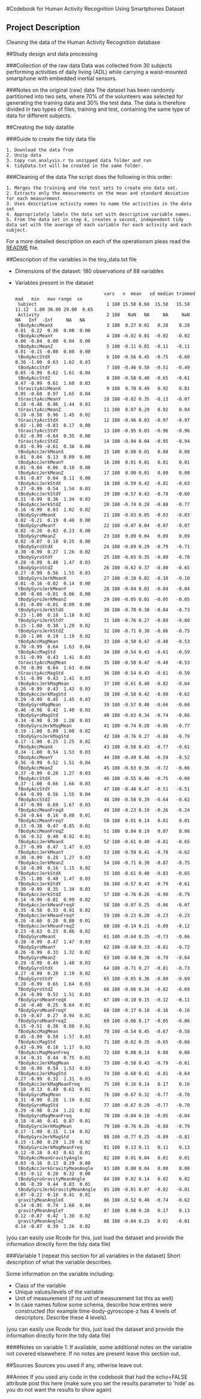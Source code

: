 #Codebook for Human Activity Recognition Using Smartphones Dataset


## Project Description
Cleaning the data of the Human Activity Recognition database 

##Study design and data processing


###Collection of the raw data
Data was collected from 30 subjects performing activities of daily living (ADL) while carrying a waist-mounted smartphone with embedded inertial sensors.

###Notes on the original (raw) data 
The dataset has been randomly partitioned into two sets, where 70% of the volunteers was selected for generating the training data and 30% the test data.
The data is therefore divided in two types of files, training and test, containing the same type of data for different subjects.

##Creating the tidy datafile

###Guide to create the tidy data file

    1. Download the data from
    2. Unzip data
    3. Copy run_analysis.r to unzipped data folder and run
    4. tidyData.txt will be created in the same folder.    


###Cleaning of the data
The script does the following in this order:

    1. Merges the training and the test sets to create one data set.
    2. Extracts only the measurements on the mean and standard deviation for each measurement. 
    3. Uses descriptive activity names to name the activities in the data set
    4. Appropriately labels the data set with descriptive variable names. 
    5. From the data set in step 4, creates a second, independent tidy data set with the average of each variable for each activity and each subject.

For a more detailed description on each of the operationsm pleas read the [README](./README.md) file.

##Description of the variables in the tiny_data.txt file
 - Dimensions of the dataset: 180 observations of 88 variables
 - Variables present in the dataset


 
										vars   n  mean   sd median trimmed   mad   min   max range  se
		Subject                          1 180 15.50 8.68  15.50   15.50 11.12  1.00 30.00 29.00  0.65
		Activity                         2 180   NaN   NA     NA     NaN    NA   Inf  -Inf     NA   NA
		tBodyAccMeanX                    3 180  0.27 0.01   0.28    0.28  0.01  0.22  0.30  0.08  0.00
		tBodyAccMeanY                    4 180 -0.02 0.01  -0.02   -0.02  0.00 -0.04  0.00  0.04  0.00
		tBodyAccMeanZ                    5 180 -0.11 0.01  -0.11   -0.11  0.01 -0.15 -0.08  0.08  0.00
		tBodyAccStdX                     6 180 -0.56 0.45  -0.75   -0.60  0.36 -1.00  0.63  1.62  0.03
		tBodyAccStdY                     7 180 -0.46 0.50  -0.51   -0.49  0.65 -0.99  0.62  1.61  0.04
		tBodyAccStdZ                     8 180 -0.58 0.40  -0.65   -0.61  0.47 -0.99  0.61  1.60  0.03
		tGravityAccMeanX                 9 180  0.70 0.49   0.92    0.81  0.05 -0.68  0.97  1.65  0.04
		tGravityAccMeanY                10 180 -0.02 0.35  -0.13   -0.07  0.18 -0.48  0.96  1.44  0.03
		tGravityAccMeanZ                11 180  0.07 0.29   0.02    0.04  0.19 -0.50  0.96  1.45  0.02
		tGravityAccStdX                 12 180 -0.96 0.03  -0.97   -0.97  0.02 -1.00 -0.83  0.17  0.00
		tGravityAccStdY                 13 180 -0.95 0.03  -0.96   -0.96  0.02 -0.99 -0.64  0.35  0.00
		tGravityAccStdZ                 14 180 -0.94 0.04  -0.95   -0.94  0.03 -0.99 -0.61  0.38  0.00
		tBodyAccJerkMeanX               15 180  0.08 0.01   0.08    0.08  0.01  0.04  0.13  0.09  0.00
		tBodyAccJerkMeanY               16 180  0.01 0.01   0.01    0.01  0.01 -0.04  0.06  0.10  0.00
		tBodyAccJerkMeanZ               17 180  0.00 0.01   0.00    0.00  0.01 -0.07  0.04  0.11  0.00
		tBodyAccJerkStdX                18 180 -0.59 0.42  -0.81   -0.63  0.27 -0.99  0.54  1.54  0.03
		tBodyAccJerkStdY                19 180 -0.57 0.43  -0.78   -0.60  0.31 -0.99  0.36  1.34  0.03
		tBodyAccJerkStdZ                20 180 -0.74 0.28  -0.88   -0.77  0.16 -0.99  0.03  1.02  0.02
		tBodyGyroMeanX                  21 180 -0.03 0.05  -0.03   -0.03  0.02 -0.21  0.19  0.40  0.00
		tBodyGyroMeanY                  22 180 -0.07 0.04  -0.07   -0.07  0.02 -0.20  0.03  0.23  0.00
		tBodyGyroMeanZ                  23 180  0.09 0.04   0.09    0.09  0.02 -0.07  0.18  0.25  0.00
		tBodyGyroStdX                   24 180 -0.69 0.29  -0.79   -0.71  0.30 -0.99  0.27  1.26  0.02
		tBodyGyroStdY                   25 180 -0.65 0.35  -0.80   -0.70  0.28 -0.99  0.48  1.47  0.03
		tBodyGyroStdZ                   26 180 -0.62 0.37  -0.80   -0.65  0.27 -0.99  0.56  1.55  0.03
		tBodyGyroJerkMeanX              27 180 -0.10 0.02  -0.10   -0.10  0.01 -0.16 -0.02  0.14  0.00
		tBodyGyroJerkMeanY              28 180 -0.04 0.01  -0.04   -0.04  0.00 -0.08 -0.01  0.06  0.00
		tBodyGyroJerkMeanZ              29 180 -0.05 0.01  -0.05   -0.05  0.01 -0.09 -0.01  0.09  0.00
		tBodyGyroJerkStdX               30 180 -0.70 0.30  -0.84   -0.73  0.23 -1.00  0.18  1.18  0.02
		tBodyGyroJerkStdY               31 180 -0.76 0.27  -0.89   -0.80  0.15 -1.00  0.30  1.29  0.02
		tBodyGyroJerkStdZ               32 180 -0.71 0.30  -0.86   -0.75  0.20 -1.00  0.19  1.19  0.02
		tBodyAccMagMean                 33 180 -0.50 0.47  -0.48   -0.53  0.70 -0.99  0.64  1.63  0.04
		tBodyAccMagStd                  34 180 -0.54 0.43  -0.61   -0.59  0.51 -0.99  0.43  1.41  0.03
		tGravityAccMagMean              35 180 -0.50 0.47  -0.48   -0.53  0.70 -0.99  0.64  1.63  0.04
		tGravityAccMagStd               36 180 -0.54 0.43  -0.61   -0.59  0.51 -0.99  0.43  1.41  0.03
		tBodyAccJerkMagMean             37 180 -0.61 0.40  -0.82   -0.64  0.26 -0.99  0.43  1.43  0.03
		tBodyAccJerkMagStd              38 180 -0.58 0.42  -0.80   -0.62  0.29 -0.99  0.45  1.45  0.03
		tBodyGyroMagMean                39 180 -0.57 0.40  -0.66   -0.60  0.46 -0.98  0.42  1.40  0.03
		tBodyGyroMagStd                 40 180 -0.63 0.34  -0.74   -0.66  0.34 -0.98  0.30  1.28  0.03
		tBodyGyroJerkMagMean            41 180 -0.74 0.28  -0.86   -0.77  0.19 -1.00  0.09  1.08  0.02
		tBodyGyroJerkMagStd             42 180 -0.76 0.27  -0.88   -0.79  0.17 -1.00  0.25  1.25  0.02
		fBodyAccMeanX                   43 180 -0.58 0.43  -0.77   -0.61  0.34 -1.00  0.54  1.53  0.03
		fBodyAccMeanY                   44 180 -0.49 0.48  -0.59   -0.52  0.56 -0.99  0.52  1.51  0.04
		fBodyAccMeanZ                   45 180 -0.63 0.36  -0.72   -0.66  0.37 -0.99  0.28  1.27  0.03
		fBodyAccStdX                    46 180 -0.55 0.46  -0.75   -0.60  0.37 -1.00  0.66  1.66  0.03
		fBodyAccStdY                    47 180 -0.48 0.47  -0.51   -0.51  0.64 -0.99  0.56  1.55  0.04
		fBodyAccStdZ                    48 180 -0.58 0.39  -0.64   -0.62  0.47 -0.99  0.69  1.67  0.03
		fBodyAccMeanFreqX               49 180 -0.23 0.19  -0.26   -0.24  0.24 -0.64  0.16  0.80  0.01
		fBodyAccMeanFreqY               50 180  0.01 0.14   0.01    0.01  0.13 -0.38  0.47  0.85  0.01
		fBodyAccMeanFreqZ               51 180  0.04 0.19   0.07    0.06  0.16 -0.52  0.40  0.92  0.01
		fBodyAccJerkMeanX               52 180 -0.61 0.40  -0.81   -0.65  0.27 -0.99  0.47  1.47  0.03
		fBodyAccJerkMeanY               53 180 -0.59 0.41  -0.78   -0.62  0.30 -0.99  0.28  1.27  0.03
		fBodyAccJerkMeanZ               54 180 -0.71 0.30  -0.87   -0.75  0.18 -0.99  0.16  1.15  0.02
		fBodyAccJerkStdX                55 180 -0.61 0.40  -0.83   -0.65  0.25 -1.00  0.48  1.47  0.03
		fBodyAccJerkStdY                56 180 -0.57 0.43  -0.79   -0.61  0.30 -0.99  0.35  1.34  0.03
		fBodyAccJerkStdZ                57 180 -0.76 0.26  -0.90   -0.79  0.14 -0.99 -0.01  0.99  0.02
		fBodyAccJerkMeanFreqX           58 180 -0.07 0.25  -0.06   -0.07  0.35 -0.58  0.33  0.91  0.02
		fBodyAccJerkMeanFreqY           59 180 -0.23 0.20  -0.23   -0.23  0.26 -0.60  0.20  0.80  0.01
		fBodyAccJerkMeanFreqZ           60 180 -0.14 0.21  -0.09   -0.12  0.23 -0.63  0.23  0.86  0.02
		fBodyGyroMeanX                  61 180 -0.64 0.35  -0.73   -0.66  0.38 -0.99  0.47  1.47  0.03
		fBodyGyroMeanY                  62 180 -0.68 0.33  -0.81   -0.72  0.26 -0.99  0.33  1.32  0.02
		fBodyGyroMeanZ                  63 180 -0.60 0.38  -0.79   -0.64  0.29 -0.99  0.49  1.48  0.03
		fBodyGyroStdX                   64 180 -0.71 0.27  -0.81   -0.73  0.27 -0.99  0.20  1.19  0.02
		fBodyGyroStdY                   65 180 -0.65 0.36  -0.80   -0.69  0.28 -0.99  0.65  1.64  0.03
		fBodyGyroStdZ                   66 180 -0.66 0.34  -0.82   -0.69  0.24 -0.99  0.52  1.51  0.03
		fBodyGyroMeanFreqX              67 180 -0.10 0.15  -0.12   -0.11  0.16 -0.40  0.25  0.64  0.01
		fBodyGyroMeanFreqY              68 180 -0.17 0.18  -0.16   -0.16  0.19 -0.67  0.27  0.94  0.01
		fBodyGyroMeanFreqZ              69 180 -0.06 0.17  -0.05   -0.06  0.15 -0.51  0.38  0.88  0.01
		fBodyAccMagMean                 70 180 -0.54 0.45  -0.67   -0.58  0.45 -0.99  0.59  1.57  0.03
		fBodyAccMagStd                  71 180 -0.62 0.35  -0.65   -0.66  0.43 -0.99  0.18  1.17  0.03
		fBodyAccMagMeanFreq             72 180  0.08 0.14   0.08    0.08  0.14 -0.31  0.44  0.75  0.01
		fBodyAccJerkMagMean             73 180 -0.58 0.43  -0.79   -0.61  0.30 -0.99  0.54  1.53  0.03
		fBodyAccJerkMagStd              74 180 -0.60 0.41  -0.81   -0.64  0.27 -0.99  0.32  1.31  0.03
		fBodyAccJerkMagMeanFreq         75 180  0.16 0.14   0.17    0.16  0.18 -0.13  0.49  0.61  0.01
		fBodyGyroMagMean                76 180 -0.67 0.32  -0.77   -0.70  0.31 -0.99  0.20  1.19  0.02
		fBodyGyroMagStd                 77 180 -0.67 0.29  -0.77   -0.70  0.29 -0.98  0.24  1.22  0.02
		fBodyGyroMagMeanFreq            78 180 -0.04 0.18  -0.05   -0.04  0.18 -0.46  0.41  0.87  0.01
		fBodyGyroJerkMagMean            79 180 -0.76 0.26  -0.88   -0.79  0.17 -1.00  0.15  1.14  0.02
		fBodyGyroJerkMagStd             80 180 -0.77 0.25  -0.89   -0.81  0.15 -1.00  0.29  1.29  0.02
		fBodyGyroJerkMagMeanFreq        81 180  0.13 0.11   0.11    0.13  0.12 -0.18  0.43  0.61  0.01
		TBodyAccMeanGravityAngle        82 180  0.01 0.04   0.01    0.01  0.03 -0.16  0.13  0.29  0.00
		tBodyAccJerkGravityMeanAngle    83 180  0.00 0.04   0.00    0.00  0.03 -0.12  0.20  0.32  0.00
		tBodyGyroGravityMeanAngle       84 180  0.02 0.14   0.02    0.02  0.06 -0.39  0.44  0.83  0.01
		tBodyGyroJerkGravityMeanAngle   85 180 -0.01 0.07  -0.02   -0.01  0.07 -0.22  0.18  0.41  0.01
		gravityMeanAngleX               86 180 -0.52 0.48  -0.74   -0.62  0.14 -0.95  0.74  1.68  0.04
		gravityMeanAngleY               87 180  0.08 0.28   0.17    0.13  0.12 -0.87  0.42  1.30  0.02
		gravityMeanAngleZ               88 180 -0.04 0.23   0.01   -0.01  0.14 -0.87  0.39  1.26  0.02


(you can easily use Rcode for this, just load the dataset and provide the information directly form the tidy data file)

###Variable 1 (repeat this section for all variables in the dataset)
Short description of what the variable describes.


Some information on the variable including:
 - Class of the variable
 - Unique values/levels of the variable
 - Unit of measurement (if no unit of measurement list this as well)
 - In case names follow some schema, describe how entries were constructed (for example time-body-gyroscope-z has 4 levels of descriptors. Describe these 4 levels). 

(you can easily use Rcode for this, just load the dataset and provide the information directly form the tidy data file)

####Notes on variable 1:
If available, some additional notes on the variable not covered elsewehere. If no notes are present leave this section out.

##Sources
Sources you used if any, otherise leave out.

##Annex
If you used any code in the codebook that had the echo=FALSE attribute post this here (make sure you set the results parameter to 'hide' as you do not want the results to show again)
